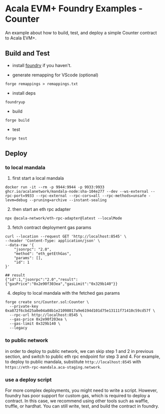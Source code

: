 # Acala EVM+ Foundry Examples - Counter
An example about how to build, test, and deploy a simple Counter contract to Acala EVM+.

## Build and Test
- install [foundry](https://book.getfoundry.sh/getting-started/installation#installation) if you haven't.

- generate remapping for VScode (optional)
```
forge remappings > remappings.txt
```

- install deps
```
foundryup
```

- build
```
forge build
```

- test
```
forge test
```

## Deploy
### to local mandala
1) first start a local mandala
```
docker run -it --rm -p 9944:9944 -p 9933:9933 ghcr.io/acalanetwork/mandala-node:sha-104e277 --dev --ws-external --rpc-port=9933 --rpc-external --rpc-cors=all --rpc-methods=unsafe -levm=debug --pruning=archive --instant-sealing
```

2) then start an eth rpc adapter
```
npx @acala-network/eth-rpc-adapter@latest --localMode
```

3) fetch contract deployment gas params
```
curl --location --request GET 'http://localhost:8545' \
--header 'Content-Type: application/json' \
--data-raw '{
    "jsonrpc": "2.0",
    "method": "eth_getEthGas",
    "params": [],
    "id": 1
}'

## result
{"id":1,"jsonrpc":"2.0","result":{"gasPrice":"0x2e90f303ea","gasLimit":"0x329b140"}}
```

4) deploy to local mandala with the fetched gas params 
```
forge create src/Counter.sol:Counter \
  --private-key 0xa872f6cbd25a0e04a08b1e21098017a9e6194d101d75e13111f71410c59cd57f \
  --rpc-url http://localhost:8545 \
  --gas-price 0x2e90f203ea \
  --gas-limit 0x329b140 \
  --legacy
```

### to public network
in order to deploy to public network, we can skip step 1 and 2 in previous section, and switch to public eth rpc endpoint for step 3 and 4. For example, to deploy to public mandala, substitute `http://localhost:8545` with `https://eth-rpc-mandala.aca-staging.network`.

### use a deploy script
For more complex deployments, you might need to write a script. However, foundry has poor support for custom gas, which is required to deploy a contract. In this case, we recommend using other tools such as waffle, truffle, or hardhat. You can still write, test, and build the contract in foundry.

